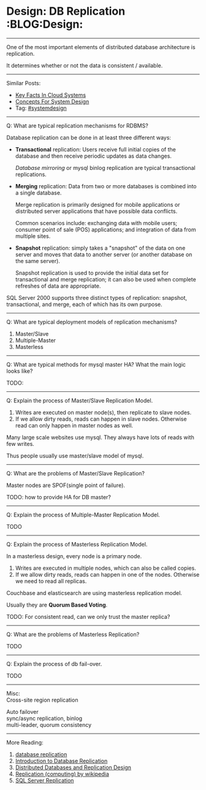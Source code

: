 # Design: DB Replication     :BLOG:Design:


---

One of the most important elements of distributed database architecture is replication.  

It determines whether or not the data is consistent / available.  

---

Similar Posts:  
-   [Key Facts In Cloud Systems](https://brain.dennyzhang.com/design-key-facts)
-   [Concepts For System Design](https://brain.dennyzhang.com/design-concept)
-   Tag: [#systemdesign](https://brain.dennyzhang.com/tag/systemdesign)

---

Q: What are typical replication mechanisms for RDBMS?  

Database replication can be done in at least three different ways:  
-   **Transactional** replication: Users receive full initial copies of the database and then receive periodic updates as data changes.

    *Database mirroring* or mysql binlog replication are typical transactional replications.

-   **Merging** replication: Data from two or more databases is combined into a single database.

    Merge replication is primarily designed for mobile applications or distributed server applications that have possible data conflicts. 
    
    Common scenarios include: exchanging data with mobile users; consumer point of sale (POS) applications; and integration of data from multiple sites.

-   **Snapshot** replication: simply takes a "snapshot" of the data on one server and moves that data to another server (or another database on the same server).

    Snapshot replication is used to provide the initial data set for transactional and merge replication; it can also be used when complete refreshes of data are appropriate.

SQL Server 2000 supports three distinct types of replication: snapshot, transactional, and merge, each of which has its own purpose.  

---

Q: What are typical deployment models of replication mechanisms?  
1.  Master/Slave
2.  Multiple-Master
3.  Masterless

---

Q: What are typical methods for mysql master HA? What the main logic looks like?  

TODO:  

---

Q: Explain the process of Master/Slave Replication Model.  

1.  Writes are executed on master node(s), then replicate to slave nodes.
2.  If we allow dirty reads, reads can happen in slave nodes. Otherwise read can only happen in master nodes as well.

Many large scale websites use mysql. They always have lots of reads with few writes.  

Thus people usually use master/slave model of mysql.  

---

Q: What are the problems of Master/Slave Replication?  

Master nodes are SPOF(single point of failure).  

TODO: how to provide HA for DB master?  

---

Q: Explain the process of Multiple-Master Replication Model.  

TODO  

---

Q: Explain the process of Masterless Replication Model.  

In a masterless design, every node is a primary node.  
1.  Writes are executed in multiple nodes, which can also be called copies.
2.  If we allow dirty reads, reads can happen in one of the nodes. Otherwise we need to read all replicas.

Couchbase and elasticsearch are using masterless replication model.  

Usually they are **Quorum Based Voting**.  

TODO: For consistent read, can we only trust the master replica?  

---

Q: What are the problems of Masterless Replication?  

TODO  

---

Q: Explain the process of db fail-over.  

TODO  

---

Misc:  
Cross-site region replication  

Auto failover  
sync/async replication, binlog  
multi-leader, quorum consistency  

---

More Reading:  
1.  [database replication](http://searchsqlserver.techtarget.com/definition/database-replication)
2.  [Introduction to Database Replication](http://www.informit.com/articles/article.aspx?p=169612&seqNum=2)
3.  [Distributed Databases and Replication Design](https://blog.couchbase.com/distributed-databases-and-replication-design/)
4.  [Replication (computing) by wikipedia](https://en.wikipedia.org/wiki/Replication_(computing))
5.  [SQL Server Replication](https://docs.microsoft.com/en-us/sql/relational-databases/replication/sql-server-replication)